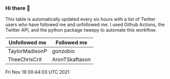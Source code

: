 ### Hi there 👋

This table is automatically updated every six hours with a list of Twitter users who have followed me and unfollowed me. I used Github Actions, the Twitter API, and the python package tweepy to automate this workflow.

| Unfollowed me |  Followed me |
| --- | --- |
|TaylorMadisonP|gonzobio|
|TheeChrisCrit|AronTSkaftason|
Fri Nov 19 00:44:03 UTC 2021
